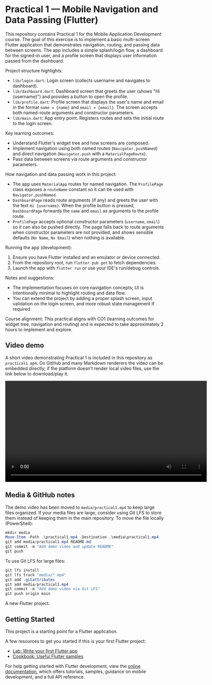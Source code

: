 # Practical 1 — Mobile Navigation and Data Passing (Flutter)

This repository contains Practical 1 for the Mobile Application Development course. The goal of this exercise is to implement a basic multi-screen Flutter application that demonstrates navigation, routing, and passing data between screens. The app includes a simple splash/login flow, a dashboard for the signed-in user, and a profile screen that displays user information passed from the dashboard.

Project structure highlights:
- `lib/login.dart`: Login screen (collects username and navigates to dashboard).
- `lib/dashboard.dart`: Dashboard screen that greets the user (shows "Hi {username}") and provides a button to open the profile.
- `lib/profile.dart`: Profile screen that displays the user's name and email in the format `name = {name}` and `email = {email}`. The screen accepts both named-route arguments and constructor parameters.
- `lib/main.dart`: App entry point. Registers routes and sets the initial route to the login screen.

Key learning outcomes:
- Understand Flutter's widget tree and how screens are composed.
- Implement navigation using both named routes (`Navigator.pushNamed`) and direct navigation (`Navigator.push` with a `MaterialPageRoute`).
- Pass data between screens via route arguments and constructor parameters.

How navigation and data passing work in this project:
- The app uses `MaterialApp` routes for named navigation. The `ProfilePage` class exposes a `routeName` constant so it can be used with `Navigator.pushNamed`.
- `DashboardPage` reads route arguments (if any) and greets the user with the text `Hi {username}`. When the profile button is pressed, `DashboardPage` forwards the `name` and `email` as arguments to the profile route.
- `ProfilePage` accepts optional constructor parameters (`username`, `email`) so it can also be pushed directly. The page falls back to route arguments when constructor parameters are not provided, and shows sensible defaults (`No Name`, `No Email`) when nothing is available.

Running the app (development):
1. Ensure you have Flutter installed and an emulator or device connected.
2. From the repository root, run `flutter pub get` to fetch dependencies.
3. Launch the app with `flutter run` or use your IDE's run/debug controls.

Notes and suggestions:
- The implementation focuses on core navigation concepts; UI is intentionally minimal to highlight routing and data flow.
- You can extend the project by adding a proper splash screen, input validation on the login screen, and more robust state management if required.

Course alignment:
This practical aligns with CO1 (learning outcomes for widget tree, navigation and routing) and is expected to take approximately 2 hours to implement and explore.


Video demo
----------

A short video demonstrating Practical 1 is included in this repository as `practical1.mp4`. On GitHub and many Markdown renderers the video can be embedded directly; if the platform doesn't render local video files, use the link below to download/play it.

<video controls width="640">
	<source src="/media/practical1.mp4" type="video/mp4">
	Your browser does not support the video tag. You can download the demo here: [practical1.mp4](./media/practical1.mp4)
</video>

Media & GitHub notes
--------------------

The demo video has been moved to `media/practical1.mp4` to keep large files organized. If your media files are large, consider using Git LFS to store them instead of keeping them in the main repository. To move the file locally (PowerShell):

```powershell
mkdir media
Move-Item -Path .\practical1.mp4 -Destination .\media\practical1.mp4
git add media/practical1.mp4 README.md
git commit -m "Add demo video and update README"
git push
```

To use Git LFS for large files:

```powershell
git lfs install
git lfs track "media/*.mp4"
git add .gitattributes
git add media/practical1.mp4
git commit -m "Add demo video via Git LFS"
git push origin main
```

A new Flutter project.

## Getting Started

This project is a starting point for a Flutter application.

A few resources to get you started if this is your first Flutter project:

- [Lab: Write your first Flutter app](https://docs.flutter.dev/get-started/codelab)
- [Cookbook: Useful Flutter samples](https://docs.flutter.dev/cookbook)

For help getting started with Flutter development, view the
[online documentation](https://docs.flutter.dev/), which offers tutorials,
samples, guidance on mobile development, and a full API reference.
